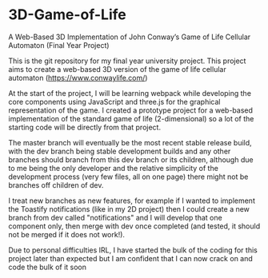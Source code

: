 # 3D-Game-of-Life
A Web-Based 3D Implementation of John Conway’s Game of Life Cellular Automaton (Final Year Project)

This is the git repository for my final year university project. This project aims to create a web-based 3D version of the game of life cellular automaton (https://www.conwaylife.com/)

At the start of the project, I will be learning webpack while developing the core components using JavaScript and three.js for the graphical representation of the game. I created a prototype project for a web-based implementation of the standard game of life (2-dimensional) so a lot of the starting code will be directly from that project.

The master branch will eventually be the most recent stable release build, with the dev branch being stable development builds and any other branches should branch from this dev branch or its children, although due to me being the only developer and the relative simplicity of the development process (very few files, all on one page) there might not be branches off children of dev.

I treat new branches as new features, for example if I wanted to implement the Toastify notifications (like in my 2D project) then I could create a new branch from dev called "notifications" and I will develop that one component only, then merge with dev once completed (and tested, it should not be merged if it does not work!).

Due to personal difficulties IRL, I have started the bulk of the coding for this project later than expected but I am confident that I can now crack on and code the bulk of it soon
